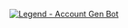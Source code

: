 [![Legend - Account Gen Bot](https://img.shields.io/static/v1?label=Legend&message=Account-Gen&color=red&logo=github)](https://github.com/Namokatsingh09/Account_gen)
